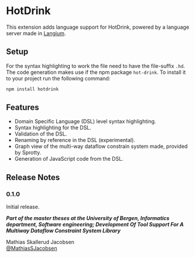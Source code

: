 # HotDrink

This extension adds language support for HotDrink, powered by a language server made in [Langium](https://langium.org). 

## Setup
For the syntax highlighting to work the file need to have the file-suffix `.hd`.
The code generation makes use if the npm package `hot-drink`. To install it to your project run the following command:
```zsh
npm install hotdrink
```


## Features
- Domain Specific Language (DSL) level syntax highlighting.
- Syntax highlighting for the DSL.
- Validation of the DSL.
- Renaming by reference in the DSL (experimental).
- Graph view of the multi-way dataflow constrain system made, provided by Sprotty.
- Generation of JavaScript code from the DSL.


## Release Notes


### 0.1.0
Initial release.


***Part of the master theses at the University of Bergen, Informatics department, Software engineering; Development Of Tool Support For A Multiway Dataflow Constraint System Library***

Mathias Skallerud Jacobsen  
[@MathiasSJacobsen](https://github.com/MathiasSJacobsen)